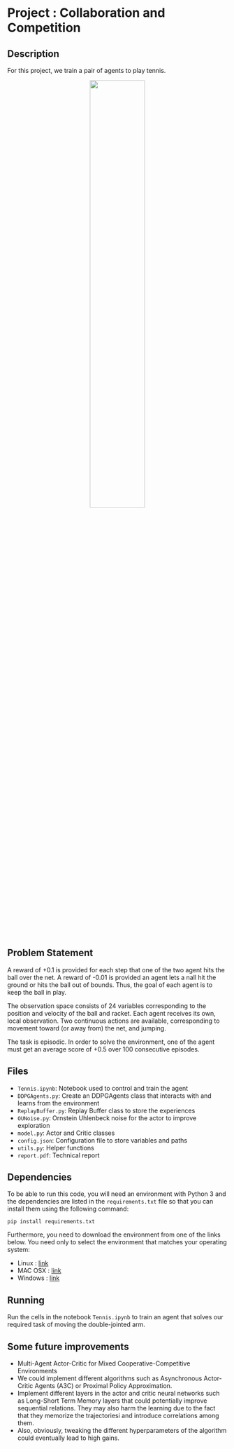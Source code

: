 # Project : Collaboration and Competition 

## Description 
For this project, we train a pair of agents to play tennis.

<p align="center">
	<img src="images/tennis_gif.gif" width=50% height=50%>
</p>

## Problem Statement 
A reward of +0.1 is provided for each step that one of the two agent hits the ball over the net.
A reward of -0.01 is provided an agent lets a nall hit the ground or hits the ball out of bounds.
Thus, the goal of each agent is to keep the ball in play.

The observation space consists of 24 variables corresponding to the position and velocity of the ball and racket. Each agent receives its own, local observation. Two continuous actions are available, corresponding to movement toward (or away from) the net, and jumping.

The task is episodic. In order to solve
the environment, one of the agent must get an average score of +0.5 over 100 consecutive
episodes.

## Files 
- `Tennis.ipynb`: Notebook used to control and train the agent 
- `DDPGAgents.py`: Create an DDPGAgents class that interacts with and learns from the environment 
- `ReplayBuffer.py`: Replay Buffer class to store the experiences
- `OUNoise.py`: Ornstein Uhlenbeck noise for the actor to improve exploration
- `model.py`: Actor and Critic classes  
- `config.json`: Configuration file to store variables and paths
- `utils.py`: Helper functions 
- `report.pdf`: Technical report

## Dependencies
To be able to run this code, you will need an environment with Python 3 and 
the dependencies are listed in the `requirements.txt` file so that you can install them
using the following command: 
```
pip install requirements.txt
``` 

Furthermore, you need to download the environment from one of the links below. You need only to select
the environment that matches your operating system:
- Linux : [link](https://s3-us-west-1.amazonaws.com/udacity-drlnd/P3/Tennis/Tennis_Linux.zip)
- MAC OSX : [link](https://s3-us-west-1.amazonaws.com/udacity-drlnd/P3/Tennis/Tennis.app.zip)
- Windows : [link](https://s3-us-west-1.amazonaws.com/udacity-drlnd/P3/Tennis/Tennis_Windows_x86_64.zip)

## Running
Run the cells in the notebook `Tennis.ipynb` to train an agent that solves our required
task of moving the double-jointed arm.

## Some future improvements
 
- Multi-Agent Actor-Critic for Mixed Cooperative-Competitive Environments
- We could implement different algorithms such as Asynchronous Actor-Critic Agents (A3C) or Proximal Policy Approximation.
- Implement different layers in the actor and critic neural networks such as Long-Short Term Memory layers that could potentially improve sequential relations. They may also harm the learning due to the fact that they memorize the trajectoriesi and introduce correlations among them.
- Also, obviously, tweaking the different hyperparameters of the algorithm could eventually lead to high gains.
